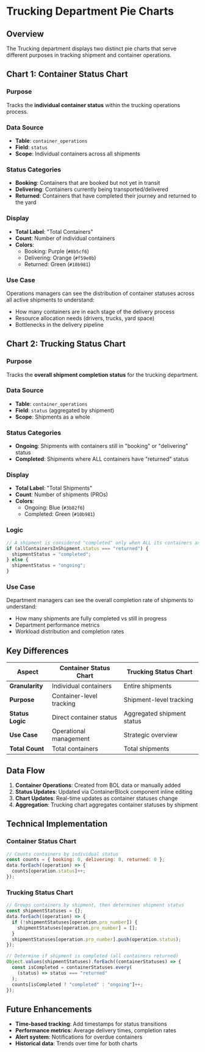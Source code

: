 # Trucking Department Pie Charts

## Overview

The Trucking department displays two distinct pie charts that serve different purposes in tracking shipment and container operations.

## Chart 1: Container Status Chart

### Purpose

Tracks the **individual container status** within the trucking operations process.

### Data Source

- **Table**: `container_operations`
- **Field**: `status`
- **Scope**: Individual containers across all shipments

### Status Categories

- **Booking**: Containers that are booked but not yet in transit
- **Delivering**: Containers currently being transported/delivered
- **Returned**: Containers that have completed their journey and returned to the yard

### Display

- **Total Label**: "Total Containers"
- **Count**: Number of individual containers
- **Colors**:
  - Booking: Purple (`#8b5cf6`)
  - Delivering: Orange (`#f59e0b`)
  - Returned: Green (`#10b981`)

### Use Case

Operations managers can see the distribution of container statuses across all active shipments to understand:

- How many containers are in each stage of the delivery process
- Resource allocation needs (drivers, trucks, yard space)
- Bottlenecks in the delivery pipeline

## Chart 2: Trucking Status Chart

### Purpose

Tracks the **overall shipment completion status** for the trucking department.

### Data Source

- **Table**: `container_operations`
- **Field**: `status` (aggregated by shipment)
- **Scope**: Shipments as a whole

### Status Categories

- **Ongoing**: Shipments with containers still in "booking" or "delivering" status
- **Completed**: Shipments where ALL containers have "returned" status

### Display

- **Total Label**: "Total Shipments"
- **Count**: Number of shipments (PROs)
- **Colors**:
  - Ongoing: Blue (`#3b82f6`)
  - Completed: Green (`#10b981`)

### Logic

```javascript
// A shipment is considered "completed" only when ALL its containers are returned
if (allContainersInShipment.status === "returned") {
  shipmentStatus = "completed";
} else {
  shipmentStatus = "ongoing";
}
```

### Use Case

Department managers can see the overall completion rate of shipments to understand:

- How many shipments are fully completed vs still in progress
- Department performance metrics
- Workload distribution and completion rates

## Key Differences

| Aspect           | Container Status Chart   | Trucking Status Chart      |
| ---------------- | ------------------------ | -------------------------- |
| **Granularity**  | Individual containers    | Entire shipments           |
| **Purpose**      | Container-level tracking | Shipment-level tracking    |
| **Status Logic** | Direct container status  | Aggregated shipment status |
| **Use Case**     | Operational management   | Strategic overview         |
| **Total Count**  | Total containers         | Total shipments            |

## Data Flow

1. **Container Operations**: Created from BOL data or manually added
2. **Status Updates**: Updated via ContainerBlock component inline editing
3. **Chart Updates**: Real-time updates as container statuses change
4. **Aggregation**: Trucking chart aggregates container statuses by shipment

## Technical Implementation

### Container Status Chart

```javascript
// Counts containers by individual status
const counts = { booking: 0, delivering: 0, returned: 0 };
data.forEach((operation) => {
  counts[operation.status]++;
});
```

### Trucking Status Chart

```javascript
// Groups containers by shipment, then determines shipment status
const shipmentStatuses = {};
data.forEach((operation) => {
  if (!shipmentStatuses[operation.pro_number]) {
    shipmentStatuses[operation.pro_number] = [];
  }
  shipmentStatuses[operation.pro_number].push(operation.status);
});

// Determine if shipment is completed (all containers returned)
Object.values(shipmentStatuses).forEach((containerStatuses) => {
  const isCompleted = containerStatuses.every(
    (status) => status === "returned"
  );
  counts[isCompleted ? "completed" : "ongoing"]++;
});
```

## Future Enhancements

- **Time-based tracking**: Add timestamps for status transitions
- **Performance metrics**: Average delivery times, completion rates
- **Alert system**: Notifications for overdue containers
- **Historical data**: Trends over time for both charts
